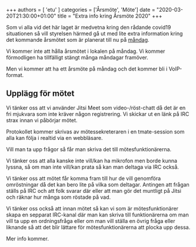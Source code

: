 +++
authors = [ 'etu' ]
categories = ['Årsmöte', 'Möte']
date = "2020-03-20T21:30:00+01:00"
title = "Extra info kring Årsmöte 2020"
+++

Som vi alla vid det här laget är medvetna kring den rådande covid19 situationen
så vill styrelsen härmed gå ut med lite extra information kring det kommande
årsmötet som är planerat till nu på [måndag](/blog/2020/03/09/inbjudan-till-årsmöte-2020/).

Vi kommer inte att hålla årsmötet i lokalen på måndag. Vi kommer förmodligen ha
tillfälligt stängt många måndagar framöver.

Men vi kommer att ha ett årsmöte på måndag och det kommer bli i VoIP-format.

Upplägg för mötet
-----------------

Vi tänker oss att vi använder Jitsi Meet som video-/röst-chatt då det är en fri
mjukvara som inte kräver någon registrering. Vi skickar ut en länk på IRC strax
innan vi påbörjar mötet.

Protokollet kommer skrivas av mötessekreteraren i en tmate-session som alla kan
följa i realtid via en webbläsare.

Vill man ta upp frågor så får man skriva det till mötesfunktionärerna.

Vi tänker oss att alla kanske inte vill/kan ha mikrofon men borde kunna lyssna,
så om man inte vill/kan prata så kan man deltaga via IRC också.

Vi tänker oss att mötet får komma fram till hur de vill genomföra omröstningar
då det kan bero lite på vilka som deltagar. Antingen att frågan ställs på IRC
och att folk svarar där eller att man gör det muntligt på Jitsi och räknar
hur många som röstade på vad.

Vi tänker oss också att innan mötet så kan vi som är mötesfunktionärer skapa en
sepparat IRC-kanal där man kan skriva till funktionärerna om man vill ta upp en
ordningsfråga eller om man vill ställa en övrig fråga eller liknande så att det
blir lättare för mötesfunktionärerna att plocka upp dessa.

Mer info kommer.
